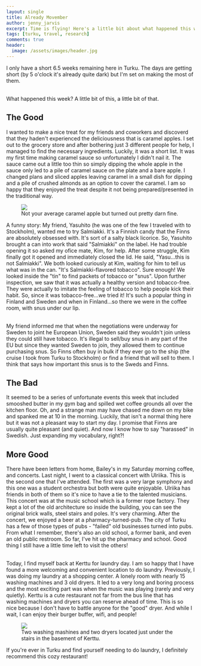 ```yaml
---
layout: single
title: Already Movember
author: jenny_jarvis
excerpt: Time is flying! Here's a little bit about what happened this week.
tags: [turku, travel, research]
comments: true
header:
  image: /assets/images/header.jpg
---
```


I only have a short 6.5 weeks remaining here in Turku. The days are getting short (by 5 o'clock it's already quite dark) but I'm set on making the most of them.

<br>What happened this week? A little bit of this, a little bit of that.<br>

**The Good**
------------

I wanted to make a nice treat for my friends and coworkers and discoverd that they haden't experienced the deliciousness that is caramel apples. I set out to the grocery store and after bothering just 3 different people for help, I managed to find the necessary ingredients. Luckily, it was a short list. It was my first time making caramel sauce so unfortunately I didn't nail it. The sauce came out a little too thin so simply dipping the whole apple in the sauce only led to a pile of caramel sauce on the plate and a bare apple. I changed plans and sliced apples leaving caramel in a small dish for dipping and a pile of crushed almonds as an option to cover the caramel. I am so happy that they enjoyed the treat despite it not being prepared/presented in the traditional way.

<figure>
    <a href="../images/Caramel-Apples.JPG"><img src="../images/Caramel-Apples.JPG"></a>
    <figcaption> Not your average caramel apple but turned out pretty darn fine. </figcaption>
</figure>

A funny story:  My friend, Yasuhito (he was one of the few I traveled with to Stockholm), wanted me to try Salmiakki. It's a Finnish candy that the Finns are absolutely obsessed with. It's sort of a salty black licorice. So, Yasuhito brought a can into work that said "Salmiakki" on the label. He had trouble opening it so asked my ofice mate, Kim, for help. After some struggle, Kim finally got it opened and immediately closed the lid. He said, "Yasu...this is not Salmiakki". We both looked curiously at Kim, waiting for him to tell us what was in the can. "It's Salmiakki-flavored tobacco". Sure enough! We looked inside the "tin" to find packets of tobacco or "snus". Upon further inspection, we saw that it was actually a healthy version and tobacco-free. They were actually to imitate the feeling of tobacco to help people kick their habit. So, since it was tobacco-free...we tried it! It's such a popular thing in Finland and Sweden and when in Finland...so there we were in the coffee room, with snus under our lip.

<br>My friend informed me that when the negotiations were underway for Sweden to joint he European Union, Sweden said they wouldn't join unless they could still have tobacco. It's illegal to sell/buy snus in any part of the EU but since they wanted Sweden to join, they allowed them to continue purchasing snus. So Finns often buy in bulk if they ever go to the ship (the cruise I took from Turku to Stockholm) or find a friend that will sell to them. I think that says how important this snus is to the Sweds and Finns.<br> 

**The Bad**
-----------

It seemed to be a series of unfortunate events this week that included smooshed butter in my gym bag and spilled wet coffee grounds all over the kitchen floor. Oh, and a strange man may have chased me down on my bike and spanked me at 10 in the morning. Luckily, that isn't a normal thing here but it was not a pleasant way to start my day. I promise that Finns are usually quite pleasant (and quiet). And now I know how to say "harassed" in Swedish. Just expanding my vocabulary, right?!

**More Good**
-------------

There have been letters from home, Bailey's in my Saturday morning coffee, and concerts. Last night, I went to a classical concert with Ulriika. This is the second one that I've attended. The first was a very large symphony and this one was a student orchestra but both were quite enjoyable. Ulriika has friends in both of them so it's nice to have a tie to the talented musicians. This concert was at the music school which is a former rope factory. They kept a lot of the old architecture so inside the building, you can see the original brick walls, steel stairs and poles. It's very charming. After the concert, we enjoyed a beer at a pharmacy-turned-pub. The city of Turku has a few of those types of pubs - "failed" old businesses turned into pubs. From what I remember, there's also an old school, a former bank, and even an old public restroom. So far, I've hit up the pharmacy and school. Good thing I still have a little time left to visit the others!

<br>Today, I find myself back at Kerttu for laundry day. I am so happy that I have found a more welcoming and convenient location to do laundry. Previously, I was doing my laundry at a shopping center. A lonely room with nearly 15 washing machines and 3 old dryers. It led to a very long and boring process and the most exciting part was when the music was playing (rarely and very quietly). Kerttu is a cute restaurant not far from the bus line that has washing machines and dryers you can reserve ahead of time. This is so nice because I don't have to battle anyone for the "good" dryer. And while I wait, I can enjoy their burger buffer, wifi, and people! <br>

<figure>
    <a href="../images/Kerttu-washing.jpg"><img src="../images/Kerttu-washing.jpg"></a>
    <figcaption> Two washing mashines and two dryers located just under the stairs in the basement of Kerttu. </figcaption>
</figure>

If you're ever in Turku and find yourself needing to do laundry, I definitely recommend this cozy restaurant!
